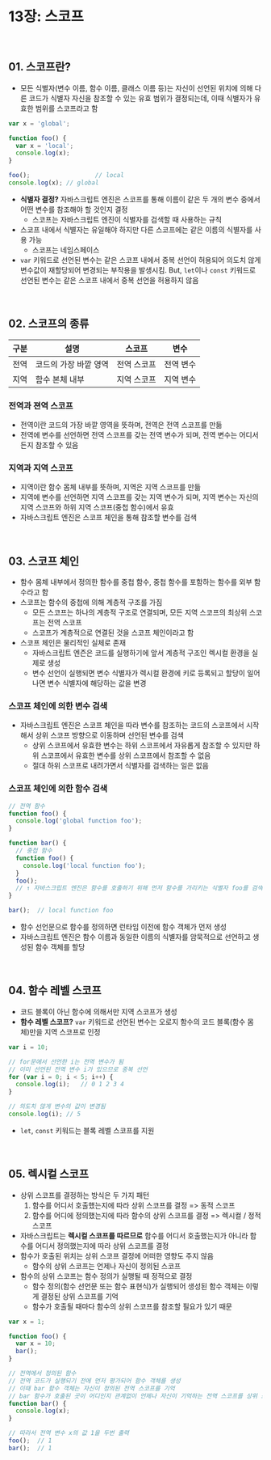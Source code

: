 # 13장: 스코프

<br>

## 01. 스코프란?

- 모든 식별자(변수 이름, 함수 이름, 클래스 이름 등)는 자신이 선언된 위치에 의해 다른 코드가 식별자 자신을 참조할 수 있는 유효 범위가 결정되는데, 이때 식별자가 유효한 범위를 스코프라고 함

```js
var x = 'global';

function foo() {
  var x = 'local';
  console.log(x);
}

foo();					// local
console.log(x);	// global
```

- **식별자 결정?** 자바스크립트 엔진은 스코프를 통해 이름이 같은 두 개의 변수 중에서 어떤 변수를 참조해야 할 것인지 결정
  - 스코프는 자바스크립트 엔진이 식별자를 검색할 때 사용하는 규칙
- 스코프 내에서 식별자는 유일해야 하지만 다른 스코프에는 같은 이름의 식별자를 사용 가능
  - 스코프는 네임스페이스
- `var` 키워드로 선언된 변수는 같은 스코프 내에서 중복 선언이 허용되어 의도치 않게 변수값이 재할당되어 변경되는 부작용을 발생시킴. But, `let`이나 `const` 키워드로 선언된 변수는 같은 스코프 내에서 중복 선언을 허용하지 않음

<br>

## 02. 스코프의 종류

| 구분 | 설명                  | 스코프      | 변수      |
| ---- | --------------------- | ----------- | --------- |
| 전역 | 코드의 가장 바깥 영역 | 전역 스코프 | 전역 변수 |
| 지역 | 함수 본체 내부        | 지역 스코프 | 지역 변수 |

### 전역과 젼역 스코프

- 전역이란 코드의 가장 바깥 영역을 뜻하며, 전역은 전역 스코프를 만듦
- 전역에 변수를 선언하면 전역 스코프를 갖는 전역 변수가 되며, 전역 변수는 어디서든지 참조할 수 있음

### 지역과 지역 스코프

- 지역이란 함수 몸체 내부를 뜻하며, 지역은 지역 스코프를 만듦
- 지역에 변수를 선언하면 지역 스코프를 갖는 지역 변수가 되며, 지역 변수는 자신의 지역 스코프와 하위 지역 스코프(중첩 함수)에서 유효
- 자바스크립트 엔진은 스코프 체인을 통해 참조할 변수를 검색

<br>

## 03. 스코프 체인

- 함수 몸체 내부에서 정의한 함수를 중첩 함수, 중첩 함수를 포함하는 함수를 외부 함수라고 함
- 스코프는 함수의 중첩에 의해 계층적 구조를 가짐
  - 모든 스코프는 하나의 계층적 구조로 연결되며, 모든 지역 스코프의 최상위 스코프는 전역 스코프
  - 스코프가 계층적으로 연결된 것을 스코프 체인이라고 함
- 스코프 체인은 물리적인 실체로 존재
  - 자바스크립트 엔즌은 코드를 실행하기에 앞서 계층적 구조인 렉시컬 환경을 실제로 생성
  - 변수 선언이 실행되면 변수 식별자가 렉시컬 환경에 키로 등록되고 할당이 일어나면 변수 식별자에 해당하는 값을 변경

### 스코프 체인에 의한 변수 검색

- 자바스크립트 엔진은 스코프 체인을 따라 변수를 참조하는 코드의 스코프에서 시작해서 상위 스코프 방향으로 이동하며 선언된 변수를 검색
  - 상위 스코프에서 유효한 변수는 하위 스코프에서 자유롭게 참조할 수 있지만 하위 스코프에서 유효한 변수를 상위 스코프에서 참조할 수 없음
  - 절대 하위 스코프로 내려가면서 식별자를 검색하는 일은 없음

### 스코프 체인에 의한 함수 검색

```js
// 전역 함수
function foo() {
  console.log('global function foo');
}

function bar() {
  // 중첩 함수
  function foo() {
    console.log('local function foo');
  }
  foo();
  // ↑ 자바스크립트 엔진은 함수를 호출하기 위해 먼저 함수를 가리키는 식별자 foo를 검색
}

bar();	// local function foo
```

- 함수 선언문으로 함수를 정의하면 런타임 이전에 함수 객체가 먼저 생성
- 자바스크립트 엔진은 함수 이름과 동일한 이름의 식별자를 암묵적으로 선언하고 생성된 함수 객체를 할당

<br>

## 04. 함수 레벨 스코프

- 코드 블록이 아닌 함수에 의해서만 지역 스코프가 생성
- **함수 레벨 스코프?** `var` 키워드로 선언된 변수는 오로지 함수의 코드 블록(함수 몸체)만을 지역 스코프로 인정

```js
var i = 10;

// for문에서 선언한 i는 전역 변수가 됨
// 이미 선언된 전역 변수 i가 있으므로 중복 선언
for (var i = 0; i < 5; i++) {
  console.log(i);	// 0 1 2 3 4
}

// 의도치 않게 변수의 값이 변경됨
console.log(i);	// 5
```

- `let`, `const` 키워드는 블록 레벨 스코프를 지원

<br>

## 05. 렉시컬 스코프

- 상위 스코프를 결정하는 방식은 두 가지 패턴
  1. 함수를 어디서 호출했는지에 따라 상위 스코프를 결정 => 동적 스코프
  2. 함수를 어디에 정의했는지에 따라 함수의 상위 스코프를 결정 => 렉시컬 / 정적 스코프
- 자바스크립트는 **렉시컬 스코프를 따르므로** 함수를 어디서 호출했는지가 아니라 함수를 어디서 정의했는지에 따라 상위 스코프를 결정
- 함수가 호출된 위치는 상위 스코프 결정에 어떠한 영향도 주지 않음
  - 함수의 상위 스코프는 언제나 자신이 정의된 스코프
- 함수의 상위 스코프는 함수 정의가 실행될 때 정적으로 결정
  - 함수 정의(함수 선언문 또는 함수 표현식)가 실행되어 생성된 함수 객체는 이렇게 결정된 상위 스코프를 기억
  - 함수가 호출될 때마다 함수의 상위 스코프를 참조할 필요가 있기 때문

```js
var x = 1;

function foo() {
  var x = 10;
  bar();
}

// 전역에서 정의된 함수
// 전역 코드가 실행되기 전에 먼저 평가되어 함수 객체를 생성
// 이때 bar 함수 객체는 자신이 정의된 전역 스코프를 기억
// bar 함수가 호출된 곳이 어디인지 관계없이 언제나 자신이 기억하는 전역 스코프를 상위 스코프로 사용
function bar() {
  console.log(x);
}

// 따라서 전역 변수 x의 값 1을 두번 출력
foo();	// 1
bar();	// 1
```

